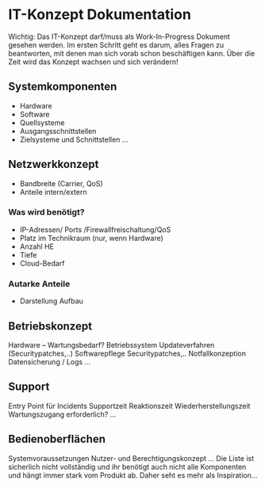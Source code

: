 # IT-Konzept Dokumentation
Wichtig: Das IT-Konzept darf/muss als Work-In-Progress Dokument gesehen werden. Im ersten Schritt geht es darum, alles Fragen zu beantworten, mit denen man sich vorab schon beschäftigen kann. Über die Zeit wird das Konzept wachsen und sich verändern!

## Systemkomponenten
- Hardware
- Software
- Quellsysteme
- Ausgangsschnittstellen
- Zielsysteme und Schnittstellen
…
## Netzwerkkonzept
- Bandbreite (Carrier, QoS)
- Anteile intern/extern
### Was wird benötigt?
- IP-Adressen/ Ports /Firewallfreischaltung/QoS
- Platz im Technikraum (nur, wenn Hardware)
- Anzahl HE
- Tiefe
- Cloud-Bedarf
### Autarke Anteile
- Darstellung Aufbau
## Betriebskonzept
Hardware – Wartungsbedarf?
Betriebssystem
Updateverfahren (Securitypatches,..)
Softwarepflege
Securitypatches,..
Notfallkonzeption
Datensicherung  / Logs
...
## Support
Entry Point für Incidents
Supportzeit
Reaktionszeit
Wiederherstellungszeit
Wartungszugang erforderlich?
...
## Bedienoberflächen
Systemvoraussetzungen
Nutzer- und Berechtigungskonzept
...
Die Liste ist sicherlich nicht vollständig und ihr benötigt auch nicht alle Komponenten und hängt immer stark vom Produkt ab. Daher seht es mehr als Inspiration...
